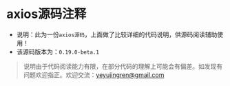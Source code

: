 # axios源码注释

- 说明：此为一份`axios源码`，上面做了比较详细的代码说明，供源码阅读辅助使用！
- 该源码版本为：`0.19.0-beta.1`

> 说明由于代码阅读能力有限，在部分代码的理解上可能会有偏差。如发现有问题欢迎指正。欢迎交流：yeyujingren@gmail.com